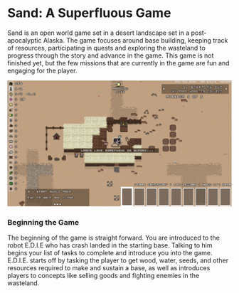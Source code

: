 # Sand: A Superfluous Game

Sand is an open world game set in a desert landscape set in a post-apocalyptic Alaska. The game focuses around base building, keeping track of resources, participating in quests and exploring the wasteland to progress through the story and advance in the game. This game is not finished yet, but the few missions that are currently in the game are fun and engaging for the player.

<IMG SRC="images/Sand1.JPG">

### Beginning the Game

The beginning of the game is straight forward. You are introduced to the robot E.D.I.E who has crash landed in the starting base. Talking to him begins your list of tasks to complete and introduce you into the game. E.D.I.E. starts off by tasking the player to get wood, water, seeds, and other resources required to make and sustain a base, as well as introduces players to concepts like selling goods and fighting enemies in the wasteland.
